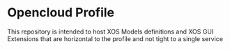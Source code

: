 # Opencloud Profile

This repository is intended to host XOS Models definitions and XOS GUI Extensions that are horizontal to the profile and not tight to a single service
